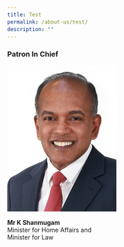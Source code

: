 ```yaml
---
title: Test
permalink: /about-us/test/
description: ""
---
```

<style>
  .img-gallery {
  width: 200px;
  height: 250px;
  }
  .img-gallery img {
  max-width: 100%;
  }
</style>

### **Patron In Chief**
![](/images/min%20k%20shanmugam.jpeg)
 <p><strong>Mr K Shanmugam</strong>
  <br>Minister for Home Affairs and
	<br>Minister for Law</p>